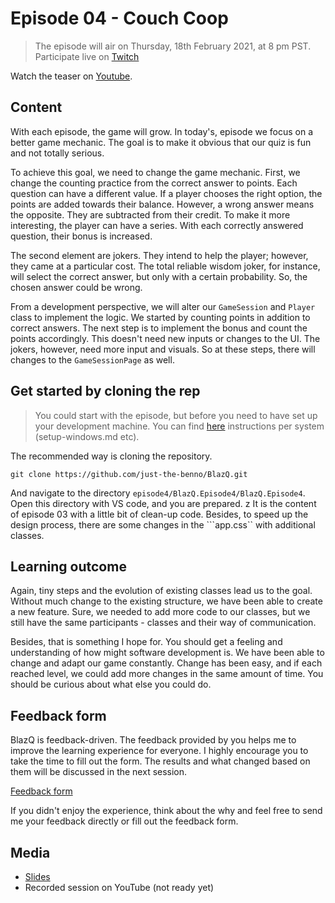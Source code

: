 # Episode 04 - Couch Coop

> The episode will air on Thursday, 18th February 2021, at 8 pm PST. Participate live on [Twitch](https://www.twitch.tv/justthebenno)

Watch the teaser on [Youtube](https://youtu.be/q0IR-mOuSWQ). 

## Content

With each episode, the game will grow. In today's, episode we focus on a better game mechanic. The goal is to make it obvious that our quiz is fun and not totally serious. 

To achieve this goal, we need to change the game mechanic. First, we change the counting practice from the correct answer to points. Each question can have a different value.  If a player chooses the right option, the points are added towards their balance. However, a wrong answer means the opposite. They are subtracted from their credit. To make it more interesting, the player can have a series. With each correctly answered question, their bonus is increased. 

The second element are jokers. They intend to help the player; however, they came at a particular cost. The total reliable wisdom joker, for instance, will select the correct answer, but only with a certain probability. So, the chosen answer could be wrong. 

From a development perspective, we will alter our ```GameSession``` and ```Player``` class to implement the logic. We started by counting points in addition to correct answers. The next step is to implement the bonus and count the points accordingly. This doesn't need new inputs or changes to the UI.  The jokers, however, need more input and visuals. So at these steps, there will changes to the ```GameSessionPage``` as well.  


## Get started by cloning the rep

> You could start with the episode, but before you need to have set up your development machine. You can find [here](https://github.com/just-the-benno/BlazQ/tree/main/episode1) instructions per system (setup-windows.md etc).

The recommended way is cloning the repository. 

```
git clone https://github.com/just-the-benno/BlazQ.git
```

And navigate to the directory ```episode4/BlazQ.Episode4/BlazQ.Episode4```. Open this directory with VS code, and you are prepared. 
z
It is the content of episode 03 with a little bit of clean-up code. Besides, to speed up the design process, there are some changes in the ```app.css`` with additional classes. 

## Learning outcome

Again, tiny steps and the evolution of existing classes lead us to the goal.  Without much change to the existing structure, we have been able to create a new feature. Sure, we needed to add more code to our classes, but we still have the same participants - classes and their way of communication.   

Besides, that is something I hope for. You should get a feeling and understanding of how might software development is. We have been able to change and adapt our game constantly. Change has been easy, and if each reached level, we could add more changes in the same amount of time. You should be curious about what else you could do.

## Feedback form

BlazQ is feedback-driven. The feedback provided by you helps me to improve the learning experience for everyone. I highly encourage you to take the time to fill out the form. The results and what changed based on them will be discussed in the next session.

[Feedback form](https://forms.gle/Sz3mSGEw9CzsXd537) 

If you didn't enjoy the experience, think about the why and feel free to send me your feedback directly or fill out the feedback form. 

## Media

+ [Slides](media/slides-episode-05.pdf)
+ Recorded session on YouTube (not ready yet)
